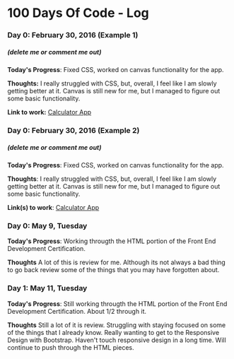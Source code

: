 # 100 Days Of Code - Log

### Day 0: February 30, 2016 (Example 1)
##### (delete me or comment me out)

**Today's Progress**: Fixed CSS, worked on canvas functionality for the app.

**Thoughts:** I really struggled with CSS, but, overall, I feel like I am slowly getting better at it. Canvas is still new for me, but I managed to figure out some basic functionality.

**Link to work:** [Calculator App](http://www.example.com)

### Day 0: February 30, 2016 (Example 2)
##### (delete me or comment me out)

**Today's Progress**: Fixed CSS, worked on canvas functionality for the app.

**Thoughts**: I really struggled with CSS, but, overall, I feel like I am slowly getting better at it. Canvas is still new for me, but I managed to figure out some basic functionality.

**Link(s) to work**: [Calculator App](http://www.example.com)


### Day 0: May 9, Tuesday

**Today's Progress**: Working througth the HTML portion of the Front End Development Certification.

**Thoughts** A lot of this is review for me. Although its not always a bad thing to go back review some of the things that you may have forgotten about.

### Day 1: May 11, Tuesday

**Today's Progress**: Still working througth the HTML portion of the Front End Development Certification. About 1/2 through it.

**Thoughts** Still a lot of it is review. Struggling with staying focused on some of the things that I already know. Really wanting to get to the Responsive Design with Bootstrap. Haven't touch responsive design in a long time. Will continue to push through the HTML pieces.
